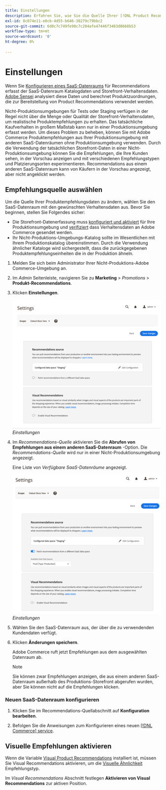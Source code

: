 ```yaml
---
title: Einstellungen
description: Erfahren Sie, wie Sie die Quelle Ihrer [!DNL Product Recommendations] Daten und wie visuelle Empfehlungen aktiviert werden.
exl-id: 8c074e11-e0cb-4d55-b646-30279c79bbc2
source-git-commit: 6d0c7c749fe90c7c204afe47446f3483d8668b53
workflow-type: tm+mt
source-wordcount: '0'
ht-degree: 0%

---
```


# Einstellungen

Wenn Sie [Konfigurieren eines SaaS-Datenraums](https://docs.magento.com/user-guide/configuration/services/saas.html) für Recommendations erfasst der SaaS-Datenraum Katalogdaten und Storefront-Verhaltensdaten. [Adobe Sensei](https://www.adobe.com/sensei.html) analysiert diese Daten und berechnet Produktzuordnungen, die zur Bereitstellung von Product Recommendations verwendet werden.

Nicht-Produktionsumgebungen für Tests oder Staging verfügen in der Regel nicht über die Menge oder Qualität der Storefront-Verhaltensdaten, um realistische Produktempfehlungen zu erhalten. Das tatsächliche Kaufverhalten in großem Maßstab kann nur in einer Produktionsumgebung erfasst werden. Um dieses Problem zu beheben, können Sie mit Adobe Commerce Produktempfehlungen aus Ihrer Produktionsumgebung mit anderen SaaS-Datenräumen ohne Produktionsumgebung verwenden. Durch die Verwendung der tatsächlichen Storefront-Daten in einer Nicht-Produktionsumgebung können Sie die Empfehlungen, die Ihre Kunden sehen, in der Vorschau anzeigen und mit verschiedenen Empfehlungstypen und Platzierungsorten experimentieren. Recommendations aus einem anderen SaaS-Datenraum kann von Käufern in der Vorschau angezeigt, aber nicht angeklickt werden.

## Empfehlungsquelle auswählen

Um die Quelle Ihrer Produktempfehlungsdaten zu ändern, wählen Sie den SaaS-Datenraum mit den gewünschten Verhaltensdaten aus. Bevor Sie beginnen, stellen Sie Folgendes sicher:

- Die Storefront-Datenerfassung muss [konfiguriert und aktiviert](install-configure.md) für Ihre Produktionsumgebung und [verifiziert](verify.md) dass Verhaltensdaten an Adobe Commerce gesendet werden.
- Ihr Nicht-Produktions-Umgebungs-Katalog sollte im Wesentlichen mit Ihrem Produktionskatalog übereinstimmen. Durch die Verwendung ähnlicher Kataloge wird sichergestellt, dass die zurückgegebenen Produktempfehlungseinheiten die in der Produktion ähneln.

1. Melden Sie sich beim Administrator Ihrer Nicht-Produktions-Adobe Commerce-Umgebung an.

1. Im _Admin_ Seitenleiste, navigieren Sie zu **Marketing** > _Promotions_ > **Produkt-Recommendations**.

1. Klicken **Einstellungen**.

   ![Einstellungen für Produktempfehlungen](assets/settings.png)
   _Einstellungen_

1. Im _Recommendations-Quelle_ aktivieren Sie die **Abrufen von Empfehlungen aus einem anderen SaaS-Datenraum** -Option. Die _Recommendations-Quelle_ wird nur in einer Nicht-Produktionsumgebung angezeigt.

   Eine Liste von _Verfügbare SaaS-Datenräume_ angezeigt.

   ![Einstellungen für Produktempfehlungen](assets/settings-select-saas.png)
   _Einstellungen_

1. Wählen Sie den SaaS-Datenraum aus, der über die zu verwendenden Kundendaten verfügt.

1. Klicken **Änderungen speichern**.

   Adobe Commerce ruft jetzt Empfehlungen aus dem ausgewählten Datenraum ab.

   >[!NOTE]
   >
   > Sie können zwar Empfehlungen anzeigen, die aus einem anderen SaaS-Datenraum außerhalb des Produktions-Storefront abgerufen wurden, aber Sie können nicht auf die Empfehlungen klicken.

### Neuen SaaS-Datenraum konfigurieren

1. Klicken Sie im Recommendations-Quellabschnitt auf **Konfiguration bearbeiten**.

1. Befolgen Sie die Anweisungen zum Konfigurieren eines neuen [[!DNL Commerce] service](/help/landing/saas.md).

## Visuelle Empfehlungen aktivieren

Wenn die Variable [Visual Product Recommendations](install-configure.md) installiert ist, müssen Sie Visual Recommendations aktivieren, um die [Visuelle Ähnlichkeit](type.md#visualsim) Empfehlungstyp.

Im _Visual Recommendations_ Abschnitt festlegen **Aktivieren von Visual Recommendations** zur aktiven Position.
